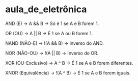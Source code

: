 ﻿# aula_de_eletrônica

 AND (E) → A && B → Só é 1 se A e B forem 1.

OR (OU) → A || B → É 1 se A ou B forem 1.

NAND (NÃO-E) → !(A && B) → Inverso do AND.

NOR (NÃO-OU) → !(A || B) → Inverso do OR.

XOR (OU-Exclusivo) → A ^ B → É 1 se A e B forem diferentes.

XNOR (Equivalência) → !(A ^ B) → É 1 se A e B forem iguais.

